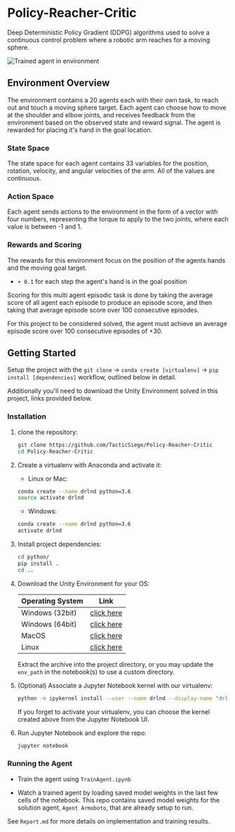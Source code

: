 # Policy-Reacher-Critic

Deep Deterministic Policy Gradient (DDPG) algorithms used to solve a continuous control problem where a robotic arm reaches for a moving sphere.

![Trained agent in environment](solved_armoboto.gif)

## Environment Overview

The environment contains a 20 agents each with their own task, to reach out and touch a moving sphere target. Each agent can choose how to move at the shoulder and elbow joints, and receives feedback from the environment based on the observed state and reward signal. The agent is rewarded for placing it's hand in the goal location.

### State Space

The state space for each agent contains 33 variables for the position, rotation, velocity, and angular velocities of the arm. All of the values are continuous.

### Action Space

Each agent sends actions to the environment in the form of a vector with four numbers, representing the torque to apply to the two joints, where each value is between -1 and 1.

### Rewards and Scoring

The rewards for this environment focus on the position of the agents hands and the moving goal target.

* ```+ 0.1``` for each step the agent's hand is in the goal position

Scoring for this multi agent episodic task is done by taking the average score of all agent each episode to produce an episode score, and then taking that average episode score over 100 consecutive episodes.

For this project to be considered solved, the agent must achieve an average episode score over 100 consecutive episodes of +30.

## Getting Started

Setup the project with the ```git clone``` -> ```conda create [virtualenv]``` -> ```pip install [dependencies]``` workflow, outlined below in detail.

Additionally you'll need to download the Unity Environment solved in this project, links provided below.

### Installation

1. clone the repository:

    ``` bash
    git clone https://github.com/TacticSiege/Policy-Reacher-Critic
    cd Policy-Reacher-Critic
    ```

2. Create a virtualenv with Anaconda and activate it:

    * Linux or Mac:

    ``` bash
    conda create --name drlnd python=3.6
    source activate drlnd
    ```

    * Windows:

    ``` bash
    conda create --name drlnd python=3.6
    activate drlnd
    ```

3. Install project dependencies:

    ``` bash
    cd python/
    pip install .
    cd ..
    ```

4. Download the Unity Environment for your OS:

    | Operating System | Link |
    |------------------|------|
    | Windows (32bit) | [click here](https://s3-us-west-1.amazonaws.com/udacity-drlnd/P2/Reacher/Reacher_Windows_x86.zip) |
    | Windows (64bit) | [click here](https://s3-us-west-1.amazonaws.com/udacity-drlnd/P2/Reacher/Reacher_Windows_x86_64.zip) |
    | MacOS | [click here](https://s3-us-west-1.amazonaws.com/udacity-drlnd/P2/Reacher/Reacher.app.zip) |
    | Linux | [click here](https://s3-us-west-1.amazonaws.com/udacity-drlnd/P2/Reacher/Reacher_Linux.zip) |

    Extract the archive into the project directory, or you may update the ```env_path``` in the notebook(s) to use a custom directory.

5. (Optional) Associate a Jupyter Notebook kernel with our virtualenv:

    ``` bash
    python -m ipykernel install --user --name drlnd --display-name "drlnd"
    ```

    If you forget to activate your virtualenv, you can choose the kernel created above from the Jupyter Notebook UI.

6. Run Jupyter Notebook and explore the repo:

    ``` bash
    jupyter notebook
    ```

### Running the Agent

* Train the agent using ```TrainAgent.ipynb```

* Watch a trained agent by loading saved model weights in the last few cells of the notebook.  This repo contains saved model weights for the solution agent, ```Agent Armoboto```, that are already setup to run.

See ```Report.md``` for more details on implementation and training results.
